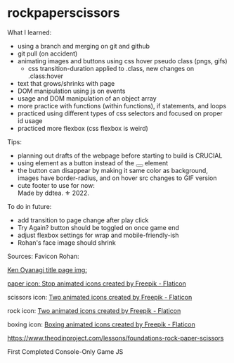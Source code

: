 # rockpaperscissors
What I learned:
- using a branch and merging on git and github
- git pull (on accident)
- animating images and buttons using css hover pseudo class (pngs, gifs)
    - css transition-duration applied to .class, new changes on .class:hover
- text that grows/shrinks with page
- DOM manipulation using js on events
- usage and DOM manipulation of an object array
- more practice with functions (within functions), if statements, and loops
- practiced using different types of css selectors and focused on proper id usage
- practiced more flexbox (css flexbox is weird)

Tips:
- planning out drafts of the webpage before starting to build is CRUCIAL
- using <a></a> element as a button instead of the <button></button> element
- the button can disappear by making it same color as background, images have border-radius, and on hover src changes to GIF version
- cute footer to use for now: <footer>Made by ddtea. ⚜ 2022.</footer>

To do in future:
- add transition to page change after play click
- Try Again? button should be toggled on once game end
- adjust flexbox settings for wrap and mobile-friendly-ish
- Rohan's face image should shrink

Sources:
Favicon Rohan: <a href="https://custom-cursor.com/en/collection/jojos-bizarre-adventure/jba-rohan-kishibe-pen">

Ken Oyanagi title page img: <a href="https://villains.fandom.com/wiki/Ken_Oyanagi">

paper icon: <a href="https://www.flaticon.com/free-animated-icons/stop" title="stop animated icons">Stop animated icons created by Freepik - Flaticon</a>

scissors icon: <a href="https://www.flaticon.com/free-animated-icons/two" title="two animated icons">Two animated icons created by Freepik - Flaticon</a>

rock icon: <a href="https://www.flaticon.com/free-animated-icons/two" title="two animated icons">Two animated icons created by Freepik - Flaticon</a>

boxing icon: <a href="https://www.flaticon.com/free-animated-icons/boxing" title="boxing animated icons">Boxing animated icons created by Freepik - Flaticon</a>





https://www.theodinproject.com/lessons/foundations-rock-paper-scissors


First Completed Console-Only Game JS
  
<script>

        function computerPlay() {
            let computerNum = Math.floor(Math.random() * 3);

            if (computerNum == 0) {
              return "Rock"
            } else if (computerNum == 1) {
              return "Paper"
            } else if (computerNum == 2) {
              return "Scissors"
            } else {
                return "Falty";
            }
        }

        // playerSelection takes user input case-insensitive
        
        function playRound(playerSelection, computerSelection) {
            let lowerPlayerSelection = playerSelection.toLowerCase()

            if (lowerPlayerSelection == computerSelection.toLowerCase()) {
                return "You tie!";

            } else if (lowerPlayerSelection == "rock") {
                if (computerSelection == "Paper") {
                    return "Comptuer wins!";
                } else if (computerSelection == "Scissors") {
                    return "Player wins!";
                }

            } else if (lowerPlayerSelection == "paper") {
                if (computerSelection == "Rock") {
                    return "Comptuer wins!";
                } else if (computerSelection == "Scissors") {
                    return "Player wins!";
                }

            } else if (lowerPlayerSelection == "scissors") {
                if (computerSelection == "Rock") {''
                    return "Comptuer wins!";
                } else if (computerSelection == "Paper") {
                    return "Player wins!";
                }

            } else {
                return "falty";
            }
        }



        // Play 1 round
        // if "Player wins!" => playerScore++; 
        // else if "Comptuer wins!" => computerScore++; 
        // else "You tie!" => run playRound again
        // times 5
        // if playerScore > computerScore, return "You won the game!"
        // else "You lost the game..."

        function game() {
            let playerScore, computerScore, winner;
            let computerSelection, playerSelection;
            playerScore = 0;
            computerScore = 0;
            
            for (let i = 0; i < 5; i++) {
                
                playerSelection = prompt("Rock, Paper, or Scissors?", "");
                computerSelection = computerPlay();
                console.log(playerSelection);
                console.log(computerSelection);

                winner = playRound(playerSelection, computerSelection);
                console.log(winner);

                if (winner === "Player wins!") {
                    playerScore++;
                } else if (winner === "Comptuer wins!") {
                    computerScore++;
                } else { 
                    playRound(playerSelection, computerSelection);
                }

                console.log(playerScore);
                console.log(computerScore);
            }

            if (playerScore > computerScore) {
                return "You won the game!"
            } else if (playerScore == computerScore) {
                return "You tied."
            } else if (playerScore < computerScore) {
                return "You lost the game...";
            } else {
              return "Falty";
            }
        }

        console.log(game());

    </script>
